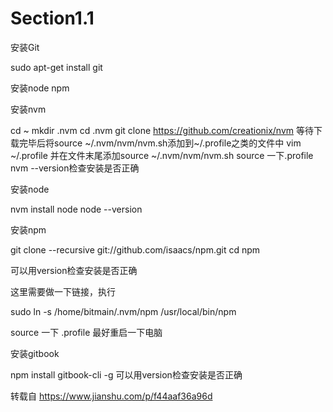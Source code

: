 # Section1.1

安装Git

sudo apt-get install git

安装node npm

安装nvm

cd ~
mkdir .nvm
cd .nvm
git clone https://github.com/creationix/nvm
等待下载完毕后将source ~/.nvm/nvm/nvm.sh添加到~/.profile之类的文件中
vim ~/.profile 并在文件末尾添加source ~/.nvm/nvm/nvm.sh
source 一下.profile
nvm --version检查安装是否正确

安装node

nvm install node
node --version

安装npm

git clone --recursive git://github.com/isaacs/npm.git
cd npm

可以用version检查安装是否正确

这里需要做一下链接，执行

sudo ln -s /home/bitmain/.nvm/npm /usr/local/bin/npm

source 一下 .profile
最好重启一下电脑

安装gitbook

npm install gitbook-cli -g
可以用version检查安装是否正确


转载自 https://www.jianshu.com/p/f44aaf36a96d


